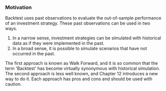 ### Motivation

Backtest uses past observations to evaluate the out-of-sample performance of an investment strategy. 
These past observations can be used in two ways.

1. In a narrow sense, investment strategies can be simulated with historical data as if they were implemented in the past.
2. In a broad sense, it is possible to simulate scenarios that have not occurred in the past.

The first approach is known as Walk Forward, and it is so common that the term 'Backtest' has become virtually synonymous with historical simulation.
The second approach is less well known, and Chapter 12 introduces a new way to do it.
Each approach has pros and cons and should be used with caution.